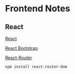 # Frontend Notes

## React

[React](https://react.dev/)

[React Bootstrap](https://react-bootstrap.github.io/getting-started/introduction)

[React-Router](https://reactrouter.com/en/dev/start/tutorial)

`npm install react-router-dom `